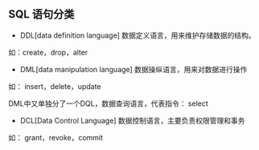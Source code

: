 

## **SQL 语句分类**

- DDL[data definition language] 数据定义语言，用来维护存储数据的结构。

如：create，drop，alter

- DML[data manipulation language] 数据操纵语言，用来对数据进行操作

如： insert，delete，update

DML中又单独分了一个DQL，数据查询语言，代表指令： select

- DCL[Data Control Language] 数据控制语言，主要负责权限管理和事务
  
如： grant，revoke，commit